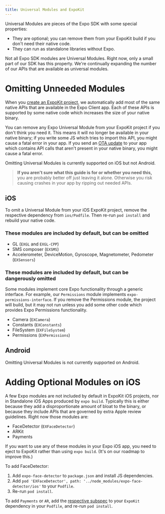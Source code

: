 ```yaml
---
title: Universal Modules and ExpoKit
---
```


Universal Modules are pieces of the Expo SDK with some special properties:

- They are optional; you can remove them from your ExpoKit build if you don't need their native code.
- They can run as standalone libraries without Expo.

Not all Expo SDK modules are Universal Modules. Right now, only a small part of our SDK has this property. We're continually expanding the number of our APIs that are available as universal modules.

# Omitting Unneeded Modules

When you [create an ExpoKit project](../eject/), we automatically add most of the same native APIs that are available in the Expo Client app. Each of these APIs is supported by some native code which increases the size of your native binary.

You can remove any Expo Universal Module from your ExpoKit project if you don't think you need it. This means it will no longer be available in your native binary; if you write some JS which tries to import this API, you might cause a fatal error in your app. If you send an [OTA update](../../guides/configuring-ota-updates/) to your app which contains API calls that aren't present in your native binary, you might cause a fatal error.

Omitting Universal Modules is currently supported on iOS but not Android.

> **If you aren't sure what this guide is for or whether you need this,** you are probably better off just leaving it alone. Otherwise you risk causing crashes in your app by ripping out needed APIs.

## iOS

To omit a Universal Module from your iOS ExpoKit project, remove the respective dependency from `ios/Podfile`. Then re-run `pod install` and rebuild your native code.

### These modules are included by default, but can be omitted

- GL (`EXGL` and `EXGL-CPP`)
- SMS composer (`EXSMS`)
- Accelerometer, DeviceMotion, Gyroscope, Magnetometer, Pedometer (`EXSensors`)

### These modules are included by default, but can be dangerously omitted

Some modules implement core Expo functionality through a generic interface. For example, our `Permissions` module implements `expo-permissions-interface`. If you remove the Permissions module, the project will build, but it may not run unless you add some other code which provides Expo Permissions functionality.

- Camera (`EXCamera`)
- Constants (`EXConstants`)
- FileSystem (`EXFileSystem`)
- Permissions (`EXPermissions`)

## Android

Omitting Universal Modules is not currently supported on Android.

# Adding Optional Modules on iOS

A few Expo modules are not included by default in ExpoKit iOS projects, nor in Standalone iOS Apps produced by `expo build`. Typically this is either because they add a disproportionate amount of bloat to the binary, or because they include APIs that are governed by extra Apple review guidelines. Right now those modules are:

- FaceDetector (`EXFaceDetector`)
- ARKit
- Payments

If you want to use any of these modules in your Expo iOS app, you need to eject to ExpoKit rather than using `expo build`. (It's on our roadmap to improve this.)

To add FaceDetector:

1.  Add `expo-face-detector` to `package.json` and install JS dependencies.
2.  Add `pod 'EXFaceDetector', path: '../node_modules/expo-face-detector/ios'` to your `Podfile`.
3.  Re-run `pod install`.

To add `Payments` or `AR`, add the [respective subspec](https://github.com/expo/expo/blob/master/ExpoKit.podspec) to your `ExpoKit` dependency in your `Podfile`, and re-run `pod install`.
